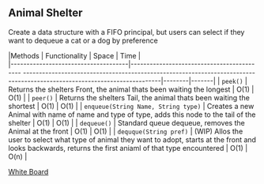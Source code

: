 ## Animal Shelter
Create a data structure with a FIFO principal, but users can select if they want to dequeue a cat or a dog by preference


|Methods                              | Functionality                                                                                                                                                       | Space  | Time  |         
|-------------------------------------|------------------------------------------- -------------------------------------------------------------------------------------------------------------------------|--------|-------|
| `peek()`                            | Returns the shelters Front, the animal thats been waiting the longest                                                                                               |  O(1)  | O(1)  |
| `peer()`                            | Returns the shelters Tail, the animal thats been waiting the shortest                                                                                               |  O(1)  | O(1)  |
| `enqueue(String Name, String type)` | Creates a new Animal with name of name and type of type, adds this node to the tail of the shelter                                                                  |  O(1)  | O(1)  |
| `dequeue()`                         | Standard queue dequeue, removes the Animal at the front                                                                                                             |  O(1)  | O(1)  |
| `dequque(String pref)`              | (WIP) Allos the user to select what type of animal they want to adopt, starts at the front and looks backwards, returns the first aniaml of that type encountered   |  O(1)  | O(n)  |


[White Board](https://github.com/MichaelJahns/codeChallenges/blob/master/java/src/assets/animalShelter.jpg)
